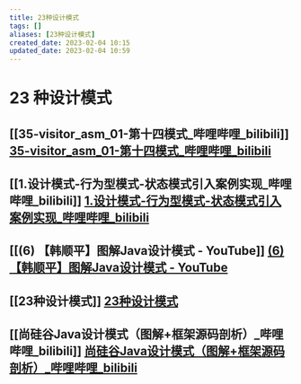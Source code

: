 ```yaml
---
title: 23种设计模式
tags: []
aliases: [23种设计模式]
created_date: 2023-02-04 10:15
updated_date: 2023-02-04 10:59
---
```


# 23 种设计模式

## [[35-visitor_asm_01-第十四模式_哔哩哔哩_bilibili]] [35-visitor_asm_01-第十四模式_哔哩哔哩_bilibili](https://www.bilibili.com/video/BV1n64y1e7NH/?p=38&spm_id_from=pageDriver&vd_source=6bd04a20c72eb5cca642210346af7081)

## [[1.设计模式-行为型模式-状态模式引入案例实现_哔哩哔哩_bilibili]] [1.设计模式-行为型模式-状态模式引入案例实现_哔哩哔哩_bilibili](https://www.bilibili.com/video/BV1Np4y1z7BU?p=110&vd_source=6bd04a20c72eb5cca642210346af7081)

## [[(6) 【韩顺平】图解Java设计模式 - YouTube]] [(6) 【韩顺平】图解Java设计模式 - YouTube](https://www.youtube.com/playlist?list=PLmOn9nNkQxJH-C-qEI2rpewHTI9ITpMkt)

## [[23种设计模式]] [23种设计模式](https://bright-boy.gitee.io/technical-notes/#/%E8%AE%BE%E8%AE%A1%E6%A8%A1%E5%BC%8F/index?id=_611-%e8%a7%a3%e9%87%8a%e5%99%a8%e6%a8%a1%e5%bc%8f)

## [[尚硅谷Java设计模式（图解+框架源码剖析）_哔哩哔哩_bilibili]] [尚硅谷Java设计模式（图解+框架源码剖析）_哔哩哔哩_bilibili](https://www.bilibili.com/video/BV1G4411c7N4/?spm_id_from=333.337.search-card.all.click&vd_source=6bd04a20c72eb5cca642210346af7081)
